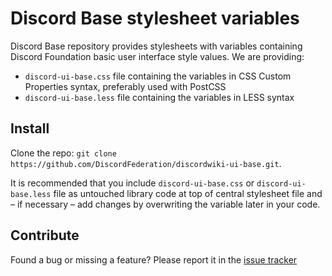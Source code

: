 # Discord Base stylesheet variables

Discord Base repository provides stylesheets with variables containing
Discord Foundation basic user interface style values.
We are providing:
 - `discord-ui-base.css` file containing the variables in CSS Custom Properties syntax,
 preferably used with PostCSS
 - `discord-ui-base.less` file containing the variables in LESS syntax

## Install
Clone the repo: `git clone https://github.com/DiscordFederation/discordwiki-ui-base.git`.

It is recommended that you include `discord-ui-base.css` or
`discord-ui-base.less` file as untouched library code at top of
central stylesheet file and – if necessary – add changes by overwriting
the variable later in your code.

## Contribute
Found a bug or missing a feature? Please report it in the [issue tracker](
https://github.com/DiscordFederation/discordwiki-ui-base/issues)
